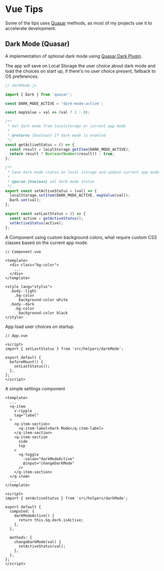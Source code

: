 # Vue Tips

Some of the tips uses [Quasar](https://quasar.dev/) methods, as most of my projects use it to accelerate development.

## Dark Mode (Quasar)

A implementation of optional dark mode using [Quasar Dark Plugin](https://quasar.dev/quasar-plugins/dark).

The app will save on Local Storage the user choice about dark mode and load the choices on start up, if there's no user choice present, fallback to OS preferences.

```js
// darkMode.js

import { Dark } from 'quasar';

const DARK_MODE_ACTIVE = 'dark-mode-active';

const mapValue = val => (val ? 1 : 0);

/**
 * Get dark mode from localstorage or current app mode
 *
 * @returns {boolean} If dark mode is enabled
 */
const getActiveStatus = () => {
  const result = localStorage.getItem(DARK_MODE_ACTIVE);
  return result ? Boolean(Number(result)) : true;
};

/**
 * Save dark mode status on local storage and update current app mode
 *
 * @param {boolean} val dark mode status
 */
export const setActiveStatus = (val) => {
  localStorage.setItem(DARK_MODE_ACTIVE, mapValue(val));
  Dark.set(val);
};

export const setLastStatus = () => {
  const active = getActiveStatus();
  setActiveStatus(active);
};
```

A Component using custom background colors, what require custom CSS classes based on the current app mode.

```vue
// Component.vue

<template>
  <div class="bg-color">
    ...
  </div>
</template>

<style lang="stylus">
  .body--light
    .bg-color
      background-color white
  .body--dark
    .bg-color
      background-color black
</style>

```

App load user choices on startup

```vue
// App.vue

<script>
import { setLastStatus } from 'src/helpers/darkMode';

export default {
  beforeMount() {
    setLastStatus();
  },
};
</script>

```

A simple settings component

```vue
<template>
  ...
  <q-item
    v-ripple
    tag="label"
  >
    <q-item-section>
      <q-item-label>Dark Mode</q-item-label>
    </q-item-section>
    <q-item-section
      side
      top
    >
      <q-toggle
        :value="darkModeActive"
        @input="changeDarkMode"
      />
    </q-item-section>
  </q-item>
  ...
</template>

<script>
import { setActiveStatus } from 'src/helpers/darkMode';

export default {
  computed: {
    darkModeActive() {
      return this.$q.dark.isActive;
    },
  },

  methods: {
    changeDarkMode(val) {
      setActiveStatus(val);
    },
  },
};
</script>
```
